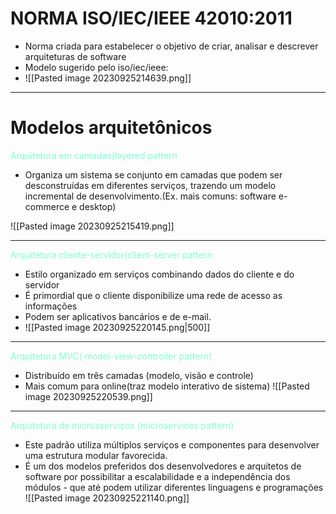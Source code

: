 # NORMA ISO/IEC/IEEE 42010:2011
- Norma criada para estabelecer o objetivo de criar, analisar e descrever arquiteturas de software
- Modelo sugerido pelo iso/iec/ieee:
- ![[Pasted image 20230925214639.png]]

---
# Modelos arquitetônicos

<span style="color:aquamarine">Arquitetura em camadas(layered pattern</span> 
- Organiza um sistema se conjunto em camadas que podem ser desconstruídas em diferentes serviços, trazendo um modelo incremental de desenvolvimento.(Ex. mais comuns: software e-commerce e desktop)

![[Pasted image 20230925215419.png]]

---
<span style="color:aquamarine">Arquitetura cliente-servidor(client-server pattern</span>
- Estilo organizado em serviços combinando dados do cliente e do servidor
- É primordial que o cliente disponibilize uma rede de acesso as informações
- Podem ser aplicativos bancários e de e-mail.
- ![[Pasted image 20230925220145.png|500]]
---
<span style="color:aquamarine">Arquitetura MVC( model-view-controller pattern)</span>
- Distribuído em três camadas (modelo, visão e controle)
- Mais comum para online(traz modelo interativo de sistema)
![[Pasted image 20230925220539.png]]
---
<span style="color:aquamarine">Arquitetura de microsserviços (microservices pattern)</span> 
- Este padrão utiliza múltiplos serviços e componentes para desenvolver uma estrutura modular favorecida.
- É um dos modelos preferidos dos desenvolvedores  e arquitetos de software por possibilitar a escalabilidade e a independência dos módulos - que até podem utilizar diferentes linguagens e programações
![[Pasted image 20230925221140.png]]
